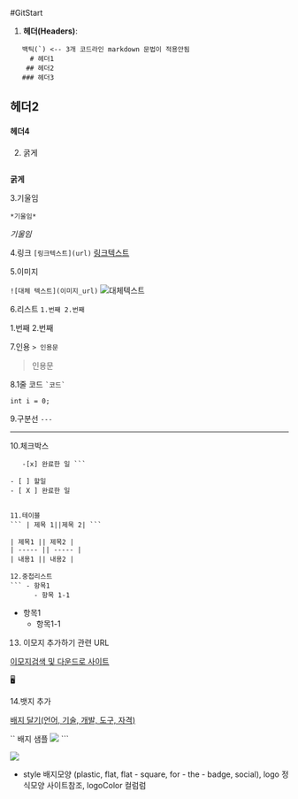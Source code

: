 #GitStart

1. **헤더(Headers)**:
```
   백틱(`) <-- 3개 코드라인 markdown 문법이 적용안됨
     # 헤더1
    ## 헤더2
   ### 헤더3

```

## 헤더2

#### 헤더4
2. 굵게
``` **굵게**

```

**굵게**

3.기울임

``` *기울임* ```

*기울임*

4.링크
```[링크텍스트](url)```
[링크텍스트](url)

5.이미지

```![대체 텍스트](이미지_url)```
![대체텍스트](이미지_url)

6.리스트
```1.번째 2.번째```

   1.번째
   2.번째
   
7.인용
``` > 인용문 ```
> 인용문
>
> 
8.1줄 코드
``` `코드` ```

` int i = 0; `

9.구분선
```---```

---

10.체크박스
```-[] 할일
   -[x] 완료한 일 ```

- [ ] 할일
- [ X ] 완료한 일


11.테이블
``` | 제목 1||제목 2| ```

| 제목1 || 제목2 |
| ----- || ----- |
| 내용1 || 내용2 |

12.중첩리스트
``` - 항목1
      - 항목 1-1
```

- 항목1
  - 항목1-1

13. 이모지 추가하기 관련 URL

[이모지검색 및 다운드로 사이트](https://emojipedia.org/)

   🖥️


14.뱃지 추가

[배지 달기(언어, 기술, 개발, 도구, 자격)](https://simpleicons.org) 

`` 배지 샘플 <img src ="https://img.shields.io/badge/JAVA-0073796?style=flat$logo=Java&logoColor=white" /> ```

<img src ="https://img.shields.io/badge/JAVA-0073796?style=flat$logo=Java&logoColor=white" /> 

- style 배지모양 (plastic, flat, flat - square, for - the - badge, social), logo 정식모양 사이트참조, logoColor 컬럼럼
